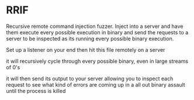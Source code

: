 # RRIF
Recursive remote command injection fuzzer. Inject into a server and have them execute every possible execution in binary and send the requests to a server to be inspected as its running every possible binary execution.

Set up a listener on your end then hit this file remotely on a server

it will recursively cycle through every possible binary, even in large streams of 0's

it will then send its output to your server allowing you  to inspect each request to see what kind of errors are coming up in a all out binary assault until the process is killed
